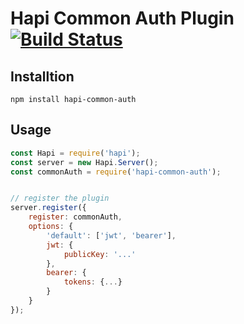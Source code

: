 # Hapi Common Auth Plugin [![Build Status](https://travis-ci.org/plan3/cls-named-logger.svg?branch=master)](https://travis-ci.org/plan3/hapi-common-auth)

## Installtion

`npm install hapi-common-auth`

## Usage

```javascript
const Hapi = require('hapi');
const server = new Hapi.Server();
const commonAuth = require('hapi-common-auth');


// register the plugin
server.register({
    register: commonAuth,
    options: {
        'default': ['jwt', 'bearer'],
        jwt: {
            publicKey: '...'
        },
        bearer: {
            tokens: {...}
        }
    }
});

```
